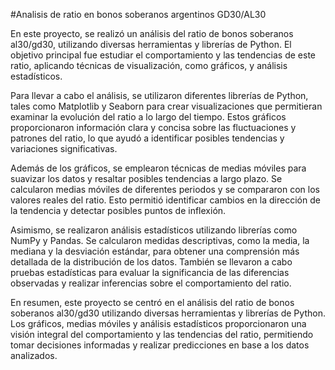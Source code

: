 #Analisis de ratio en bonos soberanos argentinos GD30/AL30

En este proyecto, se realizó un análisis del ratio de bonos soberanos al30/gd30, utilizando diversas herramientas y librerías de Python. El objetivo principal fue estudiar el comportamiento y las tendencias de este ratio, aplicando técnicas de visualización, como gráficos, y análisis estadísticos.

Para llevar a cabo el análisis, se utilizaron diferentes librerías de Python, tales como Matplotlib y Seaborn para crear visualizaciones que permitieran examinar la evolución del ratio a lo largo del tiempo. Estos gráficos proporcionaron información clara y concisa sobre las fluctuaciones y patrones del ratio, lo que ayudó a identificar posibles tendencias y variaciones significativas.

Además de los gráficos, se emplearon técnicas de medias móviles para suavizar los datos y resaltar posibles tendencias a largo plazo. Se calcularon medias móviles de diferentes periodos y se compararon con los valores reales del ratio. Esto permitió identificar cambios en la dirección de la tendencia y detectar posibles puntos de inflexión.

Asimismo, se realizaron análisis estadísticos utilizando librerías como NumPy y Pandas. Se calcularon medidas descriptivas, como la media, la mediana y la desviación estándar, para obtener una comprensión más detallada de la distribución de los datos. También se llevaron a cabo pruebas estadísticas para evaluar la significancia de las diferencias observadas y realizar inferencias sobre el comportamiento del ratio.

En resumen, este proyecto se centró en el análisis del ratio de bonos soberanos al30/gd30 utilizando diversas herramientas y librerías de Python. Los gráficos, medias móviles y análisis estadísticos proporcionaron una visión integral del comportamiento y las tendencias del ratio, permitiendo tomar decisiones informadas y realizar predicciones en base a los datos analizados.
